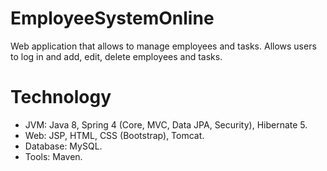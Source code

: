 # EmployeeSystemOnline
Web application that allows to manage employees and tasks. Allows users to log in and add, edit, delete employees and tasks.
# Technology
* JVM: Java 8, Spring 4 (Core, MVC, Data JPA, Security), Hibernate 5.
* Web: JSP, HTML, CSS (Bootstrap), Tomcat.
* Database: MySQL.
* Tools: Maven.
